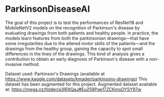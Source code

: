 # ParkinsonDiseaseAI

The goal of this project is to test the performances of ResNet18 and MobileNetV2 models on the recognition of Parkinson's disease by evaluating drawings from both patients and healthy people. In practice, the models learn features from both the parkinsonian drawings—that have some irregularities due to the altered motor skills of the patients—and the drawings from the healthy group, gaining the capacity to spot small differences in the lines of the drawings.
This kind of analysis gives a contribution to obtain an early diagnosis of Parkinson's disease with a non-invasive method.

Dataset used: Parkinson's Drawings (available at https://www.kaggle.com/datasets/kmader/parkinsons-drawings)
This dataset has been augmented for this project. Augmented dataset available at: https://mega.nz/folder/a3IRXQaJ#Eu259Pqe17ZCKmsDYSY97w


